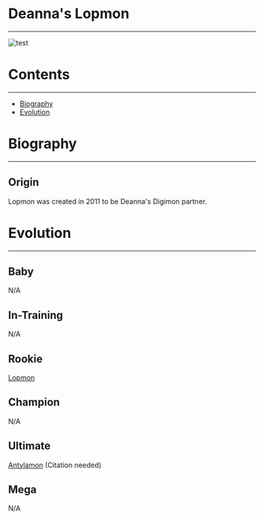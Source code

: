 # Deanna's Lopmon
-----
![test]({{site.baseurl}}/wiki/resources/Lopmon.png)

# Contents
-----

- [Biography](#biography)
- [Evolution](#evolution)

# Biography
-----

## Origin
Lopmon was created in 2011 to be Deanna's Digimon partner.

# Evolution
-----

## Baby  
N/A

## In-Training  
N/A

## Rookie
[Lopmon](http://www.wikimon.net/lopmon)  

## Champion
N/A

## Ultimate
[Antylamon](http://www.wikimon.net/Antylamon) (Citation needed)  

## Mega
N/A
